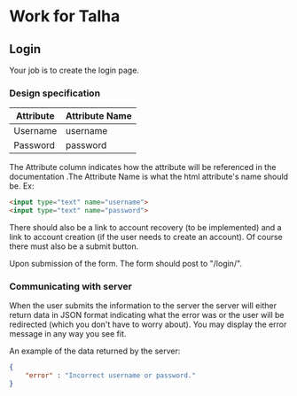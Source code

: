# Work for Talha

## Login

Your job is to create the login page. 

### Design specification

| Attribute        | Attribute Name  |
|------------------|-----------------|
| Username         | username        |
| Password         | password        |

The Attribute column indicates how the attribute will be referenced in the documentation .The Attribute Name is what the html attribute's name should be. Ex:
```html
<input type="text" name="username">
<input type="text" name="password">
```

There should also be a link to account recovery (to be implemented) and a link to account creation (if the user needs to create an account). Of course there must also be a submit button.

Upon submission of the form. The form should post to "/login/".

### Communicating with server
When the user submits the information to the server the server will either return data in JSON format indicating what the error was or the user will be redirected (which you don't have to worry about). You may display the error message in any way you see fit. 

An example of the data returned by the server:

```JSON
{
    "error" : "Incorrect username or password."
}
```

